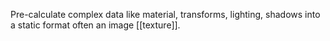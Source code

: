 Pre-calculate complex data like material, transforms, lighting, shadows into a static format often an image [[texture]].